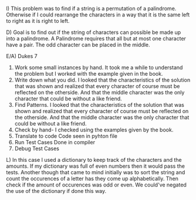I) This problem was to find if a string is a permutation of a palindrome. Otherwise if I could 
rearrange the characters in a way that it is the same left to right as it is right to left.

D) Goal is to find out if the string of characters can possible be made up into a palindrome. A Palindrome
requires that all but at most one character have a pair. The odd character can be placed in the middle.

E/A) Dukes 7

1) Work some small instances by hand. It took me a while to understand the problem but I worked with the example given in the book.
2) Write down what you did. I looked that the characteristics of the solution that was shown and realized that every character of course must
be reflected on the otherside. And that the middle character was the only character that could be without a like friend.
3) Find Patterns. I looked that the characteristics of the solution that was shown and realized that every character of course must
be reflected on the otherside. And that the middle character was the only character that could be without a like friend.
4) Check by hand- I checked using the examples given by the book.
5) Translate to code Code seen in pyhton file
6) Run Test Cases Done in compiler
7) Debug Test Cases

L) In this case I used a dictionary to keep track of the characters and the amounts. If my dictionary was full of even numbers then it would
pass the tests. Another though that came to mind initially was to sort the string and count the occurences of a letter has they come up alphabetically.
Then check if the amount of occurences was odd or even. We could've negated the use of the dictionary if done this way.
